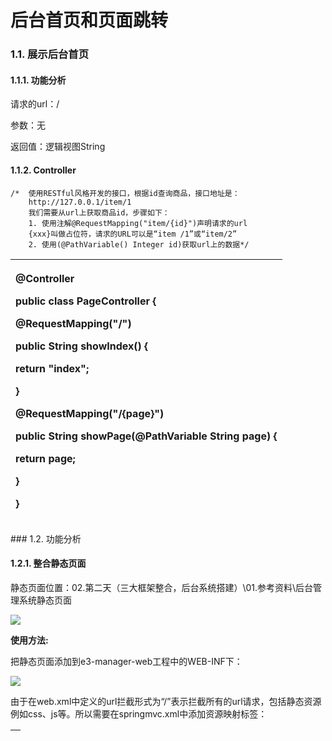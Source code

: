 # 后台首页和页面跳转

### 1.1. 展示后台首页

#### 1.1.1.                  功能分析

请求的url：/

参数：无

返回值：逻辑视图String

#### 1.1.2.                  Controller



```text
/*  使用RESTful风格开发的接口，根据id查询商品，接口地址是：
    http://127.0.0.1/item/1
    我们需要从url上获取商品id，步骤如下：
    1. 使用注解@RequestMapping("item/{id}")声明请求的url
    {xxx}叫做占位符，请求的URL可以是“item /1”或“item/2”
    2. 使用(@PathVariable() Integer id)获取url上的数据*/
```

 

<table>
  <thead>
    <tr>
      <th style="text-align:left">
        <p>@Controller</p>
        <p><b>public</b>  <b>class</b> PageController {</p>
        <p>@RequestMapping("/")</p>
        <p> <b>public</b> String showIndex() {</p>
        <p> <b>return</b> "index";</p>
        <p>}</p>
        <p></p>
        <p> </p>
        <p>@RequestMapping("/{page}")</p>
        <p> <b>public</b> String showPage(@PathVariable String page) {</p>
        <p> <b>return</b> page;</p>
        <p>}</p>
        <p>}</p>
      </th>
    </tr>
  </thead>
  <tbody></tbody>
</table>### 1.2. 功能分析

#### 1.2.1.                  整合静态页面

静态页面位置：02.第二天（三大框架整合，后台系统搭建）\01.参考资料\后台管理系统静态页面

![](file:////Users/wupan/Library/Group%20Containers/UBF8T346G9.Office/TemporaryItems/msohtmlclip/clip_image001.png)

**使用方法:**

把静态页面添加到e3-manager-web工程中的WEB-INF下：

![](file:////Users/wupan/Library/Group%20Containers/UBF8T346G9.Office/TemporaryItems/msohtmlclip/clip_image002.png)

由于在web.xml中定义的url拦截形式为“/”表示拦截所有的url请求，包括静态资源例如css、js等。所以需要在springmvc.xml中添加资源映射标签：

<table>
  <thead>
    <tr>
      <th style="text-align:left">
        <p>
          <mvc:resources location="/WEB-INF/js/" mapping="/js/**" />
        </p>
        <p>
          <mvc:resources location="/WEB-INF/css/" mapping="/css/**" />
        </p>
      </th>
    </tr>
  </thead>
  <tbody></tbody>
</table>